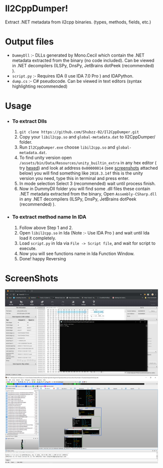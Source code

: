 # Il2CppDumper!

Extract .NET metadata from il2cpp binaries. (types, methods, fields, etc.)


# Output files

- `DummyDll` :- DLLs generated by Mono.Cecil which contain the .NET metadata extracted from the binary (no code included). Can be viewed in .NET decompilers (ILSPy, DnsPy, JetBrains dotPeek (recommended) ). 
- `script.py` :- Requires IDA (I use IDA 7.0 Pro ) and IDAPython. 
- `dump.cs` :- C# pseudocode. Can be viewed in text editors (syntax highlighting recommended)

# Usage

- ### To extract Dlls
	1. `git clone https://github.com/Shubzz-02/Il2CppDumper.git`
	2. Copy your `libil2cpp.so` and `global-metadata.dat` to Il2CppDumper/ folder.
	3. Run `Il2CppDumper.exe` choose  `libil2cpp.so` and `global-metadata.dat`.
	4. To find unity version open `/assets/bin/Data/Resources/unity_builtin_extra` in any hex editor ( try [hexed](https://hexed.it/?hl=en))  and look at address `0x00000014`  (see [screenshots](https://github.com/Shubzz-02/Il2CppDumper#screenshots) attached below) you will find something like `2018.3.14f` this is the unity version you need, type this in terminal and press enter.
	5. In mode selection Select 3 (recommended) wait until process finish.
	6. Now in DummyDll folder you will find some .dll files these contain .NET metadata extracted from the binary, Open `Assembly-CSharp.dll` in any .NET decompilers  (ILSPy, DnsPy, JetBrains dotPeek (recommended) ).
- ### To extract method name In IDA
	1. Follow above Step 1 and 2.
	2. Open `libil2cpp.so` in Ida (Note :- Use IDA Pro ) and wait until Ida load it completely.
	3. Load `script.py`   in Ida via `File -> Script file`, and wait for script to execute.
	4. Now you will see functions name in Ida Function Window.
	5. Done! happy Reversing


# ScreenShots
![Hex](ScreenShots/img1.png )  ![IDA](ScreenShots/img2.png )